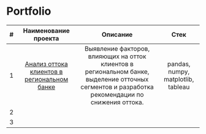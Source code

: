 # Portfolio

|#|   Наименование проекта  |       Описание  |        Стек |
|--|:-------------: |:---------------:|:-------------:|
|1| [Анализ оттока клиентов в региональном банке](https://github.com/loveme-do/Portfolio/blob/main/Project1/Анализ_оттока_клиентов_банка.ipynb) | Выявление факторов, влияющих на отток клиентов в региональном банке, выделение отточных сегментов и разработка рекомендации по снижения оттока. | pandas, numpy, matplotlib, tableau |
|2|       |       |           |
|3|  |        |        |
